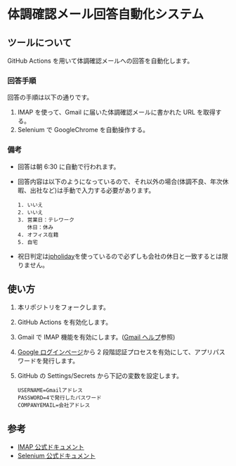 # 体調確認メール回答自動化システム

## ツールについて

GitHub Actions を用いて体調確認メールへの回答を自動化します。

### 回答手順

回答の手順は以下の通りです。

1. IMAP を使って、Gmail に届いた体調確認メールに書かれた URL を取得する。
1. Selenium で GoogleChrome を自動操作する。

### 備考

- 回答は朝 6:30 に自動で行われます。
- 回答内容は以下のようになっているので、それ以外の場合(体調不良、年次休暇、出社など)は手動で入力する必要があります。

  ```text
  1. いいえ
  2. いいえ
  3. 営業日：テレワーク
     休日：休み
  4. オフィス在籍
  5. 自宅
  ```

- 祝日判定は[jpholiday](https://pypi.org/project/jpholiday/)を使っているので必ずしも会社の休日と一致するとは限りません。

## 使い方

1. 本リポジトリをフォークします。

1. GitHub Actions を有効化します。

1. Gmail で IMAP 機能を有効にします。([Gmail ヘルプ](https://support.google.com/mail/answer/7126229?hl=ja)参照)

1. [Google ログインページ](https://myaccount.google.com/u/1/?tab=kk)から
   2 段階認証プロセスを有効にして、アプリパスワードを発行します。

1. GitHub の Settings/Secrets から下記の変数を設定します。

   ```text
   USERNAME=Gmailアドレス
   PASSWORD=4で発行したパスワード
   COMPANYEMAIL=会社アドレス
   ```

## 参考

- [IMAP 公式ドキュメント](https://docs.python.org/ja/3/library/imaplib.html)
- [Selenium 公式ドキュメント](https://kurozumi.github.io/selenium-python/locating-elements.html)

